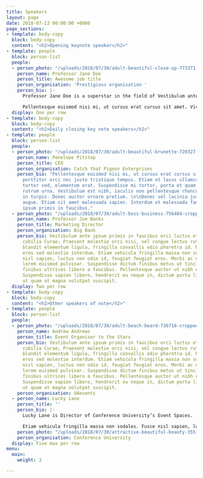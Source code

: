 ```yaml
---
title: Speakers
layout: page
date: 2018-07-13 00:00:00 +0000
page_sections:
- template: body-copy
  block: body-copy
  content: "<h2>Opening keynote speaker</h2>"
- template: people
  block: person-list
  people:
  - person_photo: "/uploads/2018/07/30/adult-beautiful-close-up-773371-cropped.jpg"
    person_name: Professor Jane Doe
    person_title: Awesome job title
    person_organisation: 'Prestigious organisation '
    person_bio: |-
      Professor Jane Doe is a superstar in the field of Vestibulum ante ipsum primis in faucibus orci luctus et ultrices posuere cubilia Curae; Praesent molestie orci nisi, vel congue lectus rutrum a. Phasellus blandit elementum ligula, fringilla convallis odio pharetra id. Mauris dignissim eros sed molestie interdum. Etiam vehicula fringilla massa non sodales. Fusce nisl sapien, luctus non odio id, feugiat feugiat eros. Morbi ac nibh egestas lorem euismod pulvinar. Suspendisse dictum finibus metus ut tincidunt. Vivamus finibus ultrices libero a faucibus. Pellentesque auctor ut nibh et tincidunt. Suspendisse sapien libero, hendrerit eu neque in, dictum porta libero. Aliquam ut quam at magna volutpat suscipit.

      Pellentesque euismod nisi mi, ut cursus erat cursus sit amet. Vivamus porttitor orci nec justo tristique tempus. Etiam et lacus ullamcorper, ornare tortor sed, elementum erat. Suspendisse mi tortor, porta et quam at, rhoncus rutrum urna. Vestibulum est nibh, iaculis non pellentesque rhoncus, vestibulum in turpis. Donec auctor ornare pretium. Donec vel lacinia justo, a sodales augue. Etiam sit amet malesuada sapien. Interdum et malesuada fames ac ante ipsum primis in faucibus.
  display: One per row
- template: body-copy
  block: body-copy
  content: "<h2>Daily closing key note speakers</h2>"
- template: people
  block: person-list
  people:
  - person_photo: "/uploads/2018/07/30/adult-beautiful-brunette-720327-cropped.jpg"
    person_name: Penelope Pitstop
    person_title: CEO
    person_organisation: Catch that Pigeon Enterprises
    person_bio: "Pellentesque euismod nisi mi, ut cursus erat cursus sit amet. Vivamus
      porttitor orci nec justo tristique tempus. Etiam et lacus ullamcorper, ornare
      tortor sed, elementum erat. Suspendisse mi tortor, porta et quam at, rhoncus
      rutrum urna. Vestibulum est nibh, iaculis non pellentesque rhoncus, vestibulum
      in turpis. Donec auctor ornare pretium. \n\nDonec vel lacinia justo, a sodales
      augue. Etiam sit amet malesuada sapien. Interdum et malesuada fames ac ante
      ipsum primis in faucibus."
  - person_photo: "/uploads/2018/07/30/adult-boss-business-756484-cropped.jpg"
    person_name: Professor Joe Banks
    person_title: Marketing Director
    person_organisation: Big Bank
    person_bio: Vestibulum ante ipsum primis in faucibus orci luctus et ultrices posuere
      cubilia Curae; Praesent molestie orci nisi, vel congue lectus rutrum a. Phasellus
      blandit elementum ligula, fringilla convallis odio pharetra id. Mauris dignissim
      eros sed molestie interdum. Etiam vehicula fringilla massa non sodales. Fusce
      nisl sapien, luctus non odio id, feugiat feugiat eros. Morbi ac nibh egestas
      lorem euismod pulvinar. Suspendisse dictum finibus metus ut tincidunt. Vivamus
      finibus ultrices libero a faucibus. Pellentesque auctor ut nibh et tincidunt.
      Suspendisse sapien libero, hendrerit eu neque in, dictum porta libero. Aliquam
      ut quam at magna volutpat suscipit.
  display: Two per row
- template: body-copy
  block: body-copy
  content: "<h2>Other speakers of note</h2>"
- template: people
  block: person-list
  people:
  - person_photo: "/uploads/2018/07/30/adult-beach-beard-736716-cropped.jpg"
    person_name: Andrew Andrews
    person_title: Event Organiser to the Stars
    person_bio: Vestibulum ante ipsum primis in faucibus orci luctus et ultrices posuere
      cubilia Curae; Praesent molestie orci nisi, vel congue lectus rutrum a. Phasellus
      blandit elementum ligula, fringilla convallis odio pharetra id. Mauris dignissim
      eros sed molestie interdum. Etiam vehicula fringilla massa non sodales. Fusce
      nisl sapien, luctus non odio id, feugiat feugiat eros. Morbi ac nibh egestas
      lorem euismod pulvinar. Suspendisse dictum finibus metus ut tincidunt. Vivamus
      finibus ultrices libero a faucibus. Pellentesque auctor ut nibh et tincidunt.
      Suspendisse sapien libero, hendrerit eu neque in, dictum porta libero. Aliquam
      ut quam at magna volutpat suscipit.
    person_organisation: UAevents
  - person_name: Lucky Lane
    person_title: ''
    person_bio: |-
      Lucky Lane is Director of Conference University’s Event Spaces.  Prior to this she Vestibulum ante ipsum primis in faucibus orci luctus et ultrices posuere cubilia Curae; Praesent molestie orci nisi, vel congue lectus rutrum a. Phasellus blandit elementum ligula, fringilla convallis odio pharetra id. Mauris dignissim eros sed molestie interdum.

      Etiam vehicula fringilla massa non sodales. Fusce nisl sapien, luctus non odio id, feugiat feugiat eros. Morbi ac nibh egestas lorem euismod pulvinar. Suspendisse dictum finibus metus ut tincidunt. Vivamus finibus ultrices libero a faucibus. Pellentesque auctor ut nibh et tincidunt. Suspendisse sapien libero, hendrerit eu neque in, dictum porta libero. Aliquam ut quam at magna volutpat suscipit.
    person_photo: "/uploads/2018/07/30/attractive-beautiful-beauty-355164-cropped.jpg"
    person_organisation: Conference University
  display: Five max per row
menu:
  main:
    weight: 3

---
```

